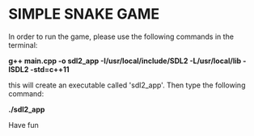 # SIMPLE SNAKE GAME

In order to run the game, please use the following commands in the terminal:

**g++ main.cpp -o sdl2_app -I/usr/local/include/SDL2 -L/usr/local/lib -lSDL2 -std=c++11**

this will create an executable called 'sdl2_app'. Then type the following command:

**./sdl2_app**

Have fun